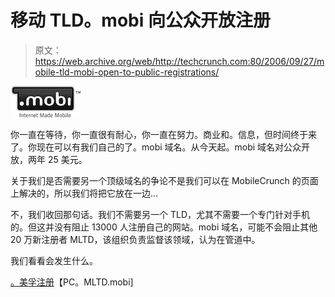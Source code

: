 # 移动 TLD。mobi 向公众开放注册

> 原文：<https://web.archive.org/web/http://techcrunch.com:80/2006/09/27/mobile-tld-mobi-open-to-public-registrations/>

![](img/41b764337615e60c5078c5e3722494bf.png)

你一直在等待，你一直很有耐心，你一直在努力。商业和。信息，但时间终于来了。你现在可以有我们自己的了。mobi 域名。从今天起。mobi 域名对公众开放，两年 25 美元。

关于我们是否需要另一个顶级域名的争论不是我们可以在 MobileCrunch 的页面上解决的，所以我们将把它放在一边…

不，我们收回那句话。我们不需要另一个 TLD，尤其不需要一个专门针对手机的。但这并没有阻止 13000 人注册自己的网站。mobi 域名，可能不会阻止其他 20 万新注册者 MLTD，该组织负责监督该领域，认为在管道中。

我们看看会发生什么。

[。美孚注册](https://web.archive.org/web/20160407214227/http://pc.mtld.mobi/)【PC。MLTD.mobi]